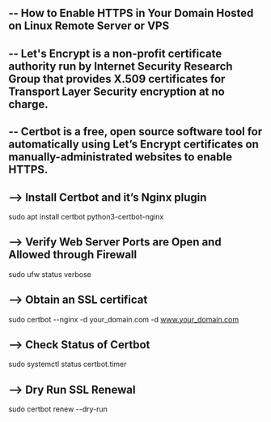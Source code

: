 -- How to Enable HTTPS in Your Domain Hosted on Linux Remote Server or VPS
--
-- Let's Encrypt is a non-profit certificate authority run by Internet Security Research Group that provides X.509 certificates for Transport Layer Security encryption at no charge.
--
-- Certbot is a free, open source software tool for automatically using Let’s Encrypt certificates on manually-administrated websites to enable HTTPS.
--
--> Install Certbot and it’s Nginx plugin
--
sudo apt install certbot python3-certbot-nginx

-->  Verify Web Server Ports are Open and Allowed through Firewall
--
sudo ufw status verbose

-->  Obtain an SSL certificat
--
sudo certbot --nginx -d your_domain.com -d www.your_domain.com

-->  Check Status of Certbot
--
sudo systemctl status certbot.timer

-->  Dry Run SSL Renewal
--
sudo certbot renew --dry-run






